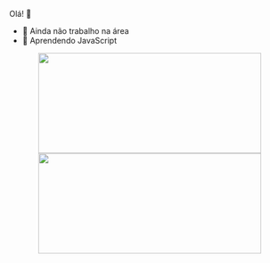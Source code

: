 Olá! 👋

- 🔭 Ainda não trabalho na área
- 🌱 Aprendendo JavaScript


<div align="center">
  <a href="https://github.com/GuilhermeDegli">
  <img height="180em", width ="400em" src="https://github-readme-stats.vercel.app/api?username=GuilhermeDegli&show_icons=true&theme=dark&include_all_commits=true&count_private=true"/>
  <img height="180em", width ="400em", padding="5px" src="https://github-readme-stats.vercel.app/api/top-langs/?username=GuilhermeDegli&layout=compact&langs_count=7&theme=dark"/>
</div>
